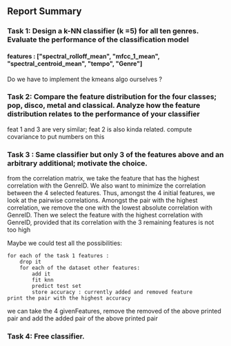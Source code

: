 ## Report Summary


### Task 1: Design a k-NN classifier (k =5) for all ten genres. Evaluate the performance of the classification model
#### features : ["spectral_rolloff_mean", "mfcc_1_mean", "spectral_centroid_mean", "tempo", "Genre"] 
Do we have to implement the kmeans algo ourselves ? 

### Task 2: Compare the feature distribution for the four classes; pop, disco, metal and classical. Analyze how the feature distribution relates to the performance of your classifier 

feat 1 and 3 are very similar; feat 2 is also kinda related. compute covariance to put numbers on this 

### Task 3 : Same classifier but only 3 of the features above and an arbitrary additional; motivate the choice.

from the correlation matrix, we take the feature that has the highest correlation with the GenreID. We also want to minimize the
correlation between the 4 selected features. Thus, amongst the 4 initial features, we look at the pairwise correlations. Amongst the 
pair with the highest correlation, we remove the one with the lowest absolute correlation with GenreID. Then we select the feature 
with the highest correlation with GenreID, provided that its correlation with the 3 remaining features is not too high


Maybe we could test all the possibilities: 
       
    for each of the task 1 features :
        drop it
        for each of the dataset other features:
            add it
            fit knn
            predict test set
            store accuracy : currently added and removed feature
    print the pair with the highest accuracy

we can take the 4 givenFeatures, remove the removed of the above printed pair and add 
the added pair of the above printed pair
    

### Task 4: Free classifier.


